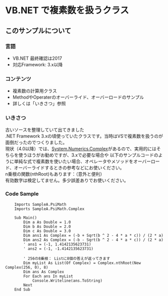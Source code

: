 # VB.NET で複素数を扱うクラス

[comment]: # ()

## このサンプルについて
### 言語
- VB.NET 最終確認は2017
- 対応Framework: 3.x以降
### コンテンツ
- 複素数の計算用クラス
- MethodやOperaterのオーバーライド、オーバーロードのサンプル
- 詳しくは「いきさつ」参照
### いきさつ
古いソースを整理していて出てきました  
.NET Framework 3.xの頃使っていたクラスです。当時はVSで複素数を扱うのが面倒だったのでつくりました。  
現状（4.0以降）では、[System.Numerics.Complex](https://docs.microsoft.com/ja-jp/dotnet/api/system.numerics.complex)があるので、実用的にはそちらを使うほうがお勧めですが、3.xで必要な場合や
以下のサンプルコードのように単純な式で複素数を使いたい場合、オペレータやメソッドをオーバーロード、オーバーライドするときの参考などにお使いください。  
n乗根の関数(nthRoot)もあります：（意外と便利）  
有効数字は検定してません。多少誤差ありでお使いください。
### Code Sample
```
    Imports SampleA.PsiMath
    Imports SampleA.PsiMath.Complex

    Sub Main()
        Dim a As Double = 1.0
        Dim b As Double = 2.0
        Dim c As Double = 3.0
        Dim ans1 As Complex = (-b + Sqrt(b ^ 2 - 4 * a * c)) / (2 * a)
        Dim ans2 As Complex = (-b - Sqrt(b ^ 2 - 4 * a * c)) / (2 * a)
        ' ans1 = (-1, 1.4142135623731)
        ' ans2 = (-1, -1.4142135623731)
        
        ' 256の8乗根： Listに8個の答えが返ってきます
        Dim myList As List(Of Complex) = Complex.nthRoot(New Complex(256, 0), 8)
        Dim ans As Complex
        For Each ans In myList
            Console.Writeline(ans.ToString)
        Next
    End Sub
```

